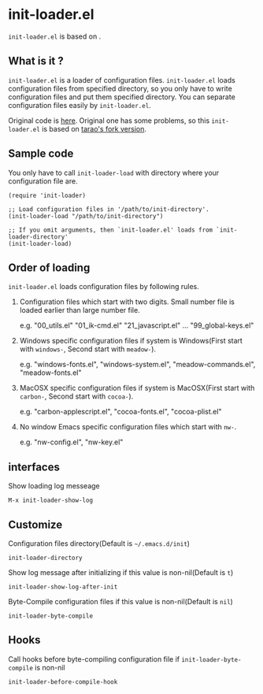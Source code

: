 # init-loader.el

`init-loader.el` is based on .


## What is it ?

`init-loader.el` is a loader of configuration files. `init-loader.el` loads configuration files
from specified directory, so you only have to write configuration files and put them specified directory.
You can separate configuration files easily by `init-loader.el`.

Original code is [here](http://coderepos.org/share/browser/lang/elisp/init-loader/init-loader.el).
Original one has some problems, so this `init-loader.el` is based on [tarao's fork version](https://gist.github.com/tarao/4362564).


## Sample code

You only have to call `init-loader-load` with directory where your configuration file are.

````elisp
(require 'init-loader)

;; Load configuration files in '/path/to/init-directory'.
(init-loader-load "/path/to/init-directory")

;; If you omit arguments, then `init-loader.el' loads from `init-loader-directory'
(init-loader-load)
````

## Order of loading

`init-loader.el` loads configuration files by following rules.

1. Configuration files which start with two digits. Small number file is loaded earlier than large number file.

    e.g. "00_utils.el" "01_ik-cmd.el" "21_javascript.el" ... "99_global-keys.el"

2. Windows specific configuration files if system is Windows(First start with `windows-`, Second start with `meadow-`).

    e.g. "windows-fonts.el", "windows-system.el", "meadow-commands.el", "meadow-fonts.el"

3. MacOSX specific configuration files if system is MacOSX(First start with `carbon-`, Second start with `cocoa-`).

    e.g. "carbon-applescript.el", "cocoa-fonts.el", "cocoa-plist.el"

4. No window Emacs specific configuration files which start with `nw-`.

    e.g. "nw-config.el", "nw-key.el"


## interfaces

Show loading log messeage

    M-x init-loader-show-log


## Customize

Configuration files directory(Default is `~/.emacs.d/init`)

    init-loader-directory

Show log message after initializing if this value is non-nil(Default is `t`)

    init-loader-show-log-after-init

Byte-Compile configuration files if this value is non-nil(Default is `nil`)

    init-loader-byte-compile

## Hooks

Call hooks before byte-compiling configuration file if `init-loader-byte-compile` is non-nil

    init-loader-before-compile-hook
